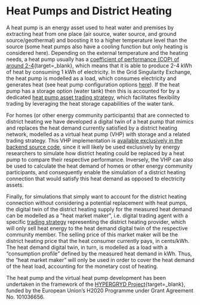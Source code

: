 # Heat Pumps and District Heating

A heat pump is an energy asset used to heat water and premises by extracting heat from one place (air source, water source, and ground source/geothermal) and boosting it to a higher temperature level than the source (some heat pumps also have a cooling function but only heating is considered here). Depending on the external temperature and the heating needs, a heat pump usually has a [coefficient of performance (COP) of around 2-4](https://www.sciencedirect.com/topics/engineering/coefficient-of-performance/){target=_blank}, which means that it is able to produce 2-4 kWh of heat by consuming 1 kWh of electricity. In the Grid Singularity Exchange, the heat pump is modelled as a load, which consumes electricity and generates heat (see heat pump configuration options [here](heat-pump.md#heat-pump-asset-configuration-options)).  If the heat pump has a storage option (water tank) then this is accounted for by a dedicated [heat pump asset trading strategy](heat-pump.md#heat-pump-asset-trading-strategy), which facilitates flexibility trading by leveraging the heat storage capabilities of the water tank.

For homes (or other energy community participants) that are connected to district heating we have developed a digital twin of a heat pump that mimics and replaces the heat demand currently satisfied by a district heating network, modelled as a virtual heat pump (VHP) with storage and a related trading strategy. This VHP implementation is [available exclusively in the backend source code](virtual-heat-pump.md), since it will likely be used exclusively by energy researchers to simulate how district heating could be replaced by a heat pump to compare their respective performance. Inversely, the VHP can also be used to calculate the heat demand of homes or other energy community participants, and consequently enable the simulation of a district heating connection that would satisfy this heat demand as opposed to electricity assets.

Finally, for simulations that simply want to account for the district heating connection without considering a potential replacement with heat pumps, the digital twin of the district heating supply for the measured heat demand can be modelled as a "heat market maker", i.e. digital trading agent with a specific [trading strategy](default-trading-strategy.md) representing the district heating provider, which will only sell heat energy to the heat demand digital twin of the respective community member. The selling price of this market maker will be the district heating price that the heat consumer currently pays, in cents/kWh. The heat demand digital twin, in turn, is modelled as a load with a “consumption profile” defined by the measured heat demand in kWh. Thus, the “heat market maker” will only be used in order to cover the heat demand of the heat load, accounting for the monetary cost of heating.

The heat pump and the virtual heat pump development has been undertaken in the framework of the [HYPERGRYD Project](https://hypergryd.eu/){target=_blank}, funded by the European Union’s H2020 Programme under Grant Agreement No. 101036656.

